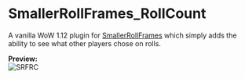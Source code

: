 # SmallerRollFrames_RollCount
A vanilla WoW 1.12 plugin for [SmallerRollFrames](https://github.com/DennisWG/SmallerRollFrames) which simply adds the ability to see what other players chose on rolls.

**Preview:**  
![SRFRC](https://github.com/user-attachments/assets/5a3bbd0a-fbb3-4395-84dd-b8fb4b4da172)

